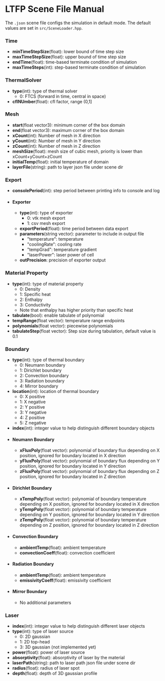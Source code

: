 # LTFP Scene File Manual

The `.json` scene file configs the simulation in default mode. The default values are set in `src/SceneLoader.hpp`.

### Time
- **minTimeStepSize**(float): lower bound of time step size
- **maxTimeStepSize**(float): upper bound of time step size
- **endTime**(float): time-based terminate condition of simulation
- **maxTimeSteps**(int): step-based terminate condition of simulation

### ThermalSolver
- **type**(int): type of thermal solver
  - 0: FTCS (forward in time, central in space)
- **cflNUmber**(float): cfl factor, range (0,1]

### Mesh 
- **start**(float vector3): minimum corner of the box domain
- **end**(float vector3): maximum corner of the box domain
- **xCount**(int): Number of mesh in X direction
- **yCount**(int): Number of mesh in Y direction
- **zCount**(int): Number of mesh in Z direction
- **meshSize**(float): mesh size of cubic mesh, priority is lower than xCount+yCount+zCount
- **initialTemp**(float): initial temperature of domain
- **layerFile**(string): path to layer json file under scene dir

### Export
- **consolePeriod**(int): step period between printing info to console and log 
- #### Exporter
  - **type**(int): type of exporter
    - 0: vtk mesh export
    - 1: csv mesh export
  - **exportPeriod**(float): time period between data export
  - **parameters**(string vector): parameter to include in output file
    - "temperature": temperature
    - "coolingRate": cooling rate
    - "tempGrad": temperature gradient
    - "laserPower": laser power of cell
  - **outPrecision**: precision of exporter output

### Material Property
- **type**(int): type of material property
  - 0: Density
  - 1: Specific heat
  - 2: Enthalpy
  - 3: Conductivity
  - Note that enthalpy has higher priority than specific heat
- **tabulate**(bool): enable tabulate of polynomial
- **tempRange**(float vector): temperature range endpoints
- **polynomials**(float vector): piecewise polynomials
- **tabulateStep**(float vector): Step size during tabulation, default value is 0.1

### Boundary
- **type**(int): type of thermal boundary
    - 0: Neumann boundary
    - 1: Dirichlet boundary
    - 2: Convection boundary
    - 3: Radiation boundary
    - 4: Mirror boundary
- **location**(int): location of thermal boundary
    - 0: X positive
    - 1: X negative
    - 2: Y positive
    - 3: Y negative
    - 4: Z positive
    - 5: Z negative
- **index**(int): integer value to help distinguish different boundary objects
- #### Neumann Boundary
  - **xFluxPoly**(float vector): polynomial of boundary flux depending on X position, ignored for boundary located in X direction
  - **yFluxPoly**(float vector): polynomial of boundary flux depending on Y position, ignored for boundary located in Y direction
  - **zFluxPoly**(float vector): polynomial of boundary flux depending on Z position, ignored for boundary located in Z direction
- #### Dirichlet Boundary
  - **xTempPoly**(float vector): polynomial of boundary temperature depending on X position, ignored for boundary located in X direction
  - **yTempPoly**(float vector): polynomial of boundary temperature depending on Y position, ignored for boundary located in Y direction
  - **zTempPoly**(float vector): polynomial of boundary temperature depending on Z position, ignored for boundary located in Z direction
- #### Convection Boundary
  - **ambientTemp**(float): ambient temperature
  - **convectionCoeff**(float): convection coefficient
- #### Radiation Boundary
  - **ambientTemp**(float): ambient temperature
  - **emissivityCoeff**(float): emissivity coefficient
- #### Mirror Boundary
  - No additional parameters

### Laser
- **index**(int): integer value to help distinguish different laser objects
- **type**(int): type of laser source
  - 0: 2D gaussian
  - 1: 2D top-head
  - 3: 3D gaussian (not implemented yet)
- **power**(float): power of laser source
- **absorptivity**(float): absorptivity of laser by the material
- **laserPath**(string): path to laser path json file under scene dir
- **radius**(float): radius of laser spot
- **depth**(float): depth of 3D gaussian profile